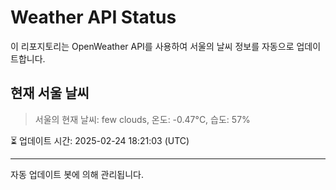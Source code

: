 
# Weather API Status

이 리포지토리는 OpenWeather API를 사용하여 서울의 날씨 정보를 자동으로 업데이트합니다.

## 현재 서울 날씨
> 서울의 현재 날씨: few clouds, 온도: -0.47°C, 습도: 57%

⏳ 업데이트 시간: 2025-02-24 18:21:03 (UTC)

---
자동 업데이트 봇에 의해 관리됩니다.
